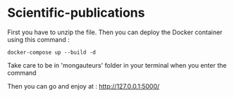 # Scientific-publications

First you have to unzip the file. Then you can deploy the Docker container using this command :

    docker-compose up --build -d
Take care to be in 'mongauteurs' folder in your terminal when you enter the command

Then you can go and enjoy at :  http://127.0.0.1:5000/
